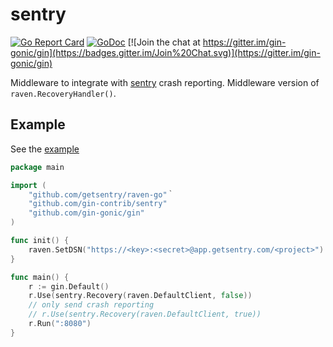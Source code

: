 # sentry

[![Go Report Card](https://goreportcard.com/badge/github.com/gin-contrib/sentry)](https://goreportcard.com/report/github.com/gin-contrib/sentry)
[![GoDoc](https://godoc.org/github.com/gin-contrib/sentry?status.svg)](https://godoc.org/github.com/gin-contrib/sentry)
[![Join the chat at https://gitter.im/gin-gonic/gin](https://badges.gitter.im/Join%20Chat.svg)](https://gitter.im/gin-gonic/gin)

Middleware to integrate with [sentry](https://getsentry.com/) crash reporting.  Middleware version of `raven.RecoveryHandler()`.

## Example

See the [example](example/main.go)

```go
package main

import (
	"github.com/getsentry/raven-go"｀
	"github.com/gin-contrib/sentry"
	"github.com/gin-gonic/gin"
)

func init() {
	raven.SetDSN("https://<key>:<secret>@app.getsentry.com/<project>")
}

func main() {
	r := gin.Default()
	r.Use(sentry.Recovery(raven.DefaultClient, false))
	// only send crash reporting
	// r.Use(sentry.Recovery(raven.DefaultClient, true))
	r.Run(":8080")
}
```
